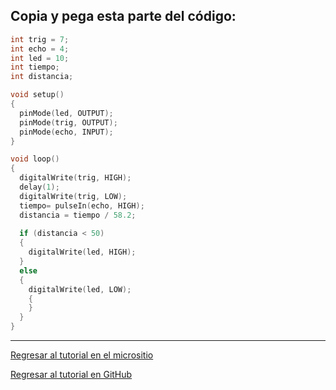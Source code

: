 ## Copia y pega esta parte del código:

```cpp
int trig = 7;
int echo = 4;
int led = 10;
int tiempo;
int distancia;

void setup()
{
  pinMode(led, OUTPUT);
  pinMode(trig, OUTPUT);
  pinMode(echo, INPUT);
}

void loop()
{
  digitalWrite(trig, HIGH);
  delay(1);
  digitalWrite(trig, LOW);
  tiempo= pulseIn(echo, HIGH);
  distancia = tiempo / 58.2;  
  
  if (distancia < 50)
  {
    digitalWrite(led, HIGH);
  }
  else
  {
    digitalWrite(led, LOW);
    {
    }
  }
}
```
____
[Regresar al tutorial en el micrositio](#)

[Regresar al tutorial en GitHub](https://github.com/richmf/Tutorial-Arduino-FC-UNAM)
